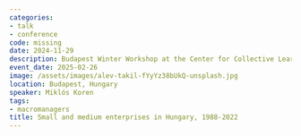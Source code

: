 ```yaml
---
categories:
- talk
- conference
code: missing
date: 2024-11-29
description: Budapest Winter Workshop at the Center for Collective Learning
event_date: 2025-02-26
image: /assets/images/alev-takil-fYyYz38bUkQ-unsplash.jpg
location: Budapest, Hungary
speaker: Miklós Koren
tags:
- macromanagers
title: Small and medium enterprises in Hungary, 1988-2022
---
```

